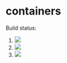 # containers
Build status:

1. [![](https://github.com/charlizeandaya/containers_homework/workflows/tests-fibonacci/badge.svg)](https://github.com/charlizeandaya/containers_homework/actions?query=workflow%3Atests-fibonacci)
1. [![](https://github.com/charlizeandaya/containers_homework/workflows/tests-range/badge.svg)](https://github.com/charlizeandaya/containers_homework/actions?query=workflow%3Atests-range)
1. [![](https://github.com/charlizeandaya/containers_homework/workflows/tests-unicode/badge.svg)](https://github.com/charlizeandaya/containers_homework/actions?query=workflow%3Atests-unicode)
